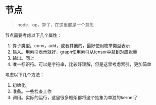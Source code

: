 # 节点

> node，op，算子，在这里都是一个意思

节点需要考虑以下几个属性：

1. 算子类型。conv，add，或者其他的，最好使用枚举类型表示
2. 输入。用索引表示就好，graph使用索引从tensor中拿到对应张量
3. 输出。同上
4. 唯一标识符。可以是字符串，比较好理解，但是这里考虑索引，更加简单

考虑以下几个方法：

1. 初始化。
2. 准备。一些检查工作
3. 调用。实际的运行，这里很多框架都将这个抽象为单独的kernel了